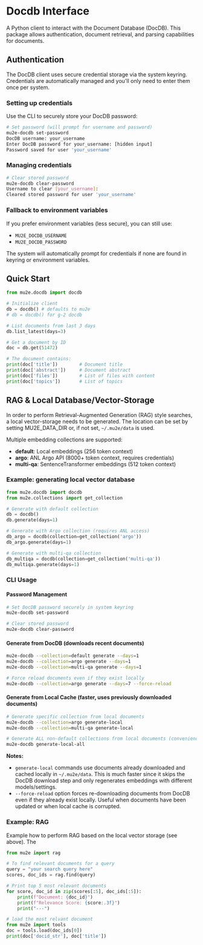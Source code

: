 # Docdb Interface

A Python client to interact with the Document Database (DocDB). This package allows authentication, document retrieval, and parsing capabilities for documents.

## Authentication

The DocDB client uses secure credential storage via the system keyring. Credentials are automatically managed and you'll only need to enter them once per system.

### Setting up credentials

Use the CLI to securely store your DocDB password:

```bash
# Set password (will prompt for username and password)
mu2e-docdb set-password
DocDB username: your_username
Enter DocDB password for your_username: [hidden input]
Password saved for user 'your_username'
```

### Managing credentials

```bash
# Clear stored password
mu2e-docdb clear-password
Username to clear [your_username]: 
Cleared stored password for user 'your_username'
```

### Fallback to environment variables

If you prefer environment variables (less secure), you can still use:
- `MU2E_DOCDB_USERNAME`
- `MU2E_DOCDB_PASSWORD`

The system will automatically prompt for credentials if none are found in keyring or environment variables.

## Quick Start

```python
from mu2e.docdb import docdb

# Initialize client
db = docdb() # defaults to mu2e
# db = docdb() for g-2 docdb

# List documents from last 3 days
db.list_latest(days=3)

# Get a document by ID
doc = db.get(51472)

# The document contains:
print(doc['title'])        # Document title
print(doc['abstract'])     # Document abstract
print(doc['files'])        # List of files with content
print(doc['topics'])       # List of topics
```

## RAG & Local Database/Vector-Storage
In order to perform Retrieval-Augmented Generation (RAG) style searches, a local vector-storage needs to be generated.
The location can be set by setting MU2E_DATA_DIR or, if not set, `~/.mu2e/data` is used.

Multiple embedding collections are supported:
- **default**: Local embeddings (256 token context)
- **argo**: ANL Argo API (8000+ token context, requires credentials)
- **multi-qa**: SentenceTransformer embeddings (512 token context)

### Example: generating local vector database
```python
from mu2e.docdb import docdb
from mu2e.collections import get_collection

# Generate with default collection
db = docdb()
db.generate(days=1)

# Generate with Argo collection (requires ANL access)
db_argo = docdb(collection=get_collection('argo'))
db_argo.generate(days=1)

# Generate with multi-qa collection
db_multiqa = docdb(collection=get_collection('multi-qa'))
db_multiqa.generate(days=1)
```

### CLI Usage

#### Password Management
```bash
# Set DocDB password securely in system keyring
mu2e-docdb set-password

# Clear stored password
mu2e-docdb clear-password
```

#### Generate from DocDB (downloads recent documents)
```bash
mu2e-docdb --collection=default generate --days=1
mu2e-docdb --collection=argo generate --days=1
mu2e-docdb --collection=multi-qa generate --days=1

# Force reload documents even if they exist locally
mu2e-docdb --collection=argo generate --days=7 --force-reload
```

#### Generate from Local Cache (faster, uses previously downloaded documents)
```bash
# Generate specific collection from local documents
mu2e-docdb --collection=argo generate-local
mu2e-docdb --collection=multi-qa generate-local

# Generate ALL non-default collections from local documents (convenience command)
mu2e-docdb generate-local-all
```

**Notes:** 
- `generate-local` commands use documents already downloaded and cached locally in `~/.mu2e/data`. This is much faster since it skips the DocDB download step and only regenerates embeddings with different models/settings.
- `--force-reload` option forces re-downloading documents from DocDB even if they already exist locally. Useful when documents have been updated or when local cache is corrupted.

### Example: RAG
Example how to perform RAG based on the local vector storage (see above).
The 

```python
from mu2e import rag

# To find relevant documents for a query
query = "your search query here"
scores, doc_ids = rag.find(query)

# Print top 5 most relevant documents
for score, doc_id in zip(scores[:5], doc_ids[:5]):
    print(f"Document: {doc_id}")
    print(f"Relevance Score: {score:.3f}")
    print("---")

# load the most relvant document
from mu2e import tools
doc = tools.load(doc_ids[0])
print(doc['docid_str'], doc['title'])
```
